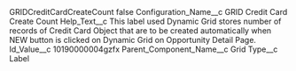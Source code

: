 <?xml version="1.0" encoding="UTF-8"?>
<CustomMetadata xmlns="http://soap.sforce.com/2006/04/metadata" xmlns:xsi="http://www.w3.org/2001/XMLSchema-instance" xmlns:xsd="http://www.w3.org/2001/XMLSchema">
    <label>GRIDCreditCardCreateCount</label>
    <protected>false</protected>
    <values>
        <field>Configuration_Name__c</field>
        <value xsi:type="xsd:string">GRID Credit Card Create Count</value>
    </values>
    <values>
        <field>Help_Text__c</field>
        <value xsi:type="xsd:string">This label used Dynamic Grid stores number of records of Credit Card Object that are to be created automatically when NEW button is clicked on Dynamic Grid on Opportunity Detail Page.</value>
    </values>
    <values>
        <field>Id_Value__c</field>
        <value xsi:type="xsd:string">10190000004gzfx</value>
    </values>
    <values>
        <field>Parent_Component_Name__c</field>
        <value xsi:type="xsd:string">Grid</value>
    </values>
    <values>
        <field>Type__c</field>
        <value xsi:type="xsd:string">Label</value>
    </values>
</CustomMetadata>
